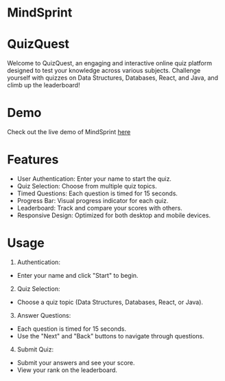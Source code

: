 # MindSprint
# QuizQuest
Welcome to QuizQuest, an engaging and interactive online quiz platform designed to test your knowledge across various subjects. Challenge yourself with quizzes on Data Structures, Databases, React, and Java, and climb up the leaderboard!

# Demo
Check out the live demo of MindSprint [here](https://mindsprint-github-io.onrender.com/)

# Features
* User Authentication: Enter your name to start the quiz.
* Quiz Selection: Choose from multiple quiz topics.
* Timed Questions: Each question is timed for 15 seconds.
* Progress Bar: Visual progress indicator for each quiz.
* Leaderboard: Track and compare your scores with others.
* Responsive Design: Optimized for both desktop and mobile devices.

# Usage
1. Authentication:
* Enter your name and click "Start" to begin.
2. Quiz Selection:
* Choose a quiz topic (Data Structures, Databases, React, or Java).
3. Answer Questions:
  * Each question is timed for 15 seconds.
  * Use the "Next" and "Back" buttons to navigate through questions.
4. Submit Quiz:
  * Submit your answers and see your score.
  * View your rank on the leaderboard.
